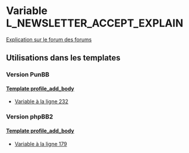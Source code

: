 # Variable L_NEWSLETTER_ACCEPT_EXPLAIN
[Explication sur le forum des forums](http://forum.forumactif.com/t294113-listing-des-variables#L_NEWSLETTER_ACCEPT_EXPLAIN)

## Utilisations dans les templates

### Version PunBB

#### [Template profile_add_body](punbb/profile_add_body.md)
* [Variable à la ligne 232](../punbb/profile_add_body.tpl#L232)

### Version phpBB2

#### [Template profile_add_body](subsilver/profile_add_body.md)
* [Variable à la ligne 179](../subsilver/profile_add_body.tpl#L179)